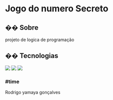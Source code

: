 <h1>Jogo do numero Secreto</h1>
<h2>�� Sobre</h2>
<p>projeto de logica de programação</p>

## �� Tecnologias
<div>
  <img src="https://img.shields.io/badge/HTML-239120?style=for-the-badge&logo=html5&logoColor=white">
  <img src="https://img.shields.io/badge/CSS-239120?&style=for-the-badge&logo=css3&logoColor=white">
  <img src="https://img.shields.io/badge/JavaScript-F7DF1E?style=for-the-badge&logo=javascript&logoColor=black">
</div>

<h3>#time</h3>
<p>Rodrigo yamaya gonçalves</p>

